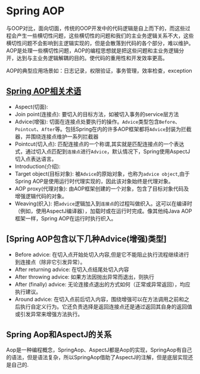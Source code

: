 # Spring AOP
与OOP对比，面向切面，传统的OOP开发中的代码逻辑是自上而下的，而这些过程会产生一些横切性问题，这些横切性的问题和我们的主业务逻辑关系不大，这些横切性问题不会影响到主逻辑实现的，但是会散落到代码的各个部分，难以维护。AOP是处理一些横切性问题，AOP的编程思想就是把这些问题和主业务逻辑分开，达到与主业务逻辑解耦的目的。使代码的重用性和开发效率更高。

AOP的典型应用场景如：日志记录，权限验证，事务管理，效率检查，exception


## [Spring AOP相关术语](https://docs.spring.io/spring/docs/5.1.9.RELEASE/spring-framework-reference/core.html#aop-introduction-defn)
* Aspect(切面):
* Join point(连接点): 要切入的目标方法，如被切入事务的service层方法
* Advice(增强): 切面在连接点处要执行的操作。`Advice`类型包含`Before`、`Pointcut`、`After`等。包括Spring在内的许多AOP框架都将`Advice`封装为拦截器，并围绕连接点维护一系列拦截器
* Pointcut(切入点): 匹配连接点的一个称谓,其实就是匹配连接点的一个表达式，通过切入点匹配到`连接点`进行`Advice`，默认情况下，Spring使用AspectJ切入点表达语言。
* Introduction(介绍): 
* Target object(目标对象): 被`Advice`的原始对象，也称为`advice object`,由于Spring AOP是使用运行时代理实现的，因此该对象始终是代理对象。
* AOP proxy(代理对象): 由AOP框架创建的一个对象，包含了目标对象代码及增强逻辑代码的对象。
* Weaving(织入): 把`advice`逻辑加入到`连接点`的过程叫做织入。这可以在编译时（例如，使用AspectJ编译器），加载时或在运行时完成。像其他纯Java AOP框架一样，Spring AOP在运行时执行织入。

## [Spring AOP包含以下几种Advice(增强)类型]
* Before advice: 在切入点开始处切入内容,但是它不能阻止执行流程继续进行到连接点（除非它引发异常）。
* After returning advice: 在切入点结尾处切入内容
* After throwing advice: 如果方法因抛出异常而退出，则执行
* After (finally) advice: 无论连接点退出的方式如何（正常或异常返回），均应执行建议。
* Around advice: 在切入点前后切入内容，围绕增强可以在方法调用之前和之后执行自定义行为。它还负责选择是返回连接点还是通过返回其自身的返回值或引发异常来增强方法执行。

## Spring Aop和AspectJ的关系
Aop是一种编程概念，SpringAop、AspectJ都是Aop的实现，SpringAop有自己的语法，但是语法复杂，所以SpringAop借助了AspectJ的注解，但是底层实现还是自己的.